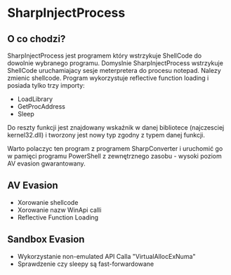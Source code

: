 ﻿# SharpInjectProcess

## O co chodzi? 
SharpInjectProcess jest programem który wstrzykuje ShellCode do dowolnie wybranego programu. 
Domyslnie SharpInjectProcess wstrzykuje ShellCode uruchamiajacy sesje meterpretera do procesu notepad. Nalezy zmienic shellcode. 
Program wykorzystuje reflective function loading i posiada tylko trzy importy:
- LoadLibrary
- GetProcAddress
- Sleep

Do reszty funkcji jest znajdowany wskaźnik w danej bibliotece (najczesciej kernel32.dll) i tworzony jest nowy typ zgodny z typem danej funkcji. 

Warto polaczyc ten program z programem SharpConverter i uruchomić go w pamięci programu PowerShell z zewnętrznego zasobu - wysoki poziom AV evasion gwarantowany. 

## AV Evasion
- Xorowanie shellcode
- Xorowanie nazw WinApi calli
- Reflective Function Loading

## Sandbox Evasion
- Wykorzystanie non-emulated API Calla "VirtualAllocExNuma"
- Sprawdzenie czy sleepy są fast-forwardowane
